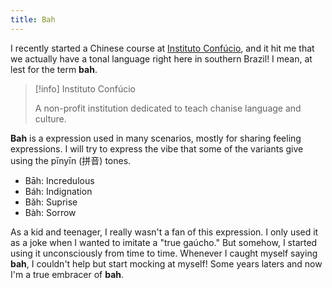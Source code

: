 ```yaml
---
title: Bah
---
```


I recently started a Chinese course at [Instituto Confúcio](https://www.ufrgs.br/confucio/sobre-o-instituto/), and it hit me that we actually have a tonal language right here in southern Brazil! I mean, at lest for the term **bah**.

> [!info] Instituto Confúcio
>
> A non-profit institution dedicated to teach chanise language and culture.

**Bah** is a expression used in many scenarios, mostly for sharing feeling expressions. I will try to express the vibe that some of the variants give using the pīnyīn (拼音) tones.

- Bāh: Incredulous
- Báh: Indignation
- Bǎh: Suprise
- Bàh: Sorrow

As a kid and teenager, I really wasn't a fan of this expression. I only used it as a joke when I wanted to imitate a "true gaúcho." But somehow, I started using it unconsciously from time to time. Whenever I caught myself saying **bah**, I couldn't help but start mocking at myself! Some years laters and now I'm a true embracer of **bah**.
